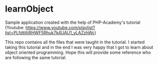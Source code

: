 # learnObject
Sample application created with the help of PHP-Academy's tutorial (Youtube: https://www.youtube.com/playlist?list=PLfdtiltiRHWF5Rhuk7k4UAU1_yLAZzhWc)

This repo contains all the files that were taught in the tutorial. I started taking this tutorial and in the end I was very happy that I got to learn about object oriented programming. Hope this will provide some reference who are following the same tutorial.
